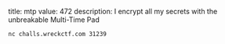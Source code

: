 title: mtp
value: 472
description: I encrypt all my secrets with the unbreakable Multi-Time Pad

`nc challs.wreckctf.com 31239`
